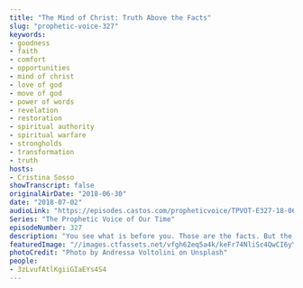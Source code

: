 ```yaml
---
title: "The Mind of Christ: Truth Above the Facts"
slug: "prophetic-voice-327"
keywords:
- goodness
- faith
- comfort
- opportunities
- mind of christ
- love of god
- move of god
- power of words
- revelation
- restoration
- spiritual authority
- spiritual warfare
- strongholds
- transformation
- truth
hosts:
- Cristina Sosso
showTranscript: false
originalAirDate: "2018-06-30"
date: "2018-07-02"
audioLink: "https://episodes.castos.com/propheticvoice/TPVOT-E327-18-06-30-07-01-The-Mind-of-Christ-Truth-Above-the-Facts.mp3"
Series: "The Prophetic Voice of Our Time"
episodeNumber: 327
description: "You see what is before you. Those are the facts. But the facts cannot change the Truth. But the Truth, which is Jesus Christ, CAN change the facts for you. Then you'll be transformed into a new person and you'll end up transforming other people's lives by the way you live. If we focus on our weaknesses, then we will lack self-esteem. We'll be walking and living as a Christian by guilt. If we focus on the good things and our abilities, we will operate in pride. But if we focus on the love of God, then we are grateful, excited, and we share Him and His principles with others.\n\n- Philippians 4:4-8\n- 2 Corinthians 10:3-6\n- Romans 8:28\n- Luke 6:45\n- Romans 8:35-39\n- 1 Corinthians 2:16\n- Jude 1:20-21\n- Psalm 71:5\n- 2 Corinthians 3:5"
featuredImage: "//images.ctfassets.net/vfgh62eq5a4k/keFr74NliSc4QwCI6yYQc/6f6939a8afb760d865ebdf216c6e727a/andressa-voltolini-202193-unsplash.jpg"
photoCredit: "Photo by Andressa Voltolini on Unsplash"
people:
- 3zLvufAtlKgiiGIaEYs4S4
---
```

